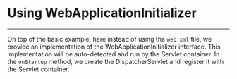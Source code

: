 # Using WebApplicationInitializer
---

On top of the basic example, here instead of using the `web.xml` file, we provide
an implementation of the WebApplicationInitializer interface. This implementation will be
auto-detected and run by the Servlet container. In the `onStartup` method, we create the 
DispatcherServlet and register it with the Servlet container.